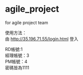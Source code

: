 # agile_project
for agile project team

使用方法： </br>
由 http://35.196.71.55/login.html 登入


RD帳號:1 </br>
經理帳號：3 </br>
PM帳號：4 </br>
密碼皆為1111


